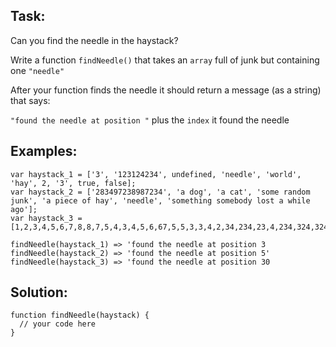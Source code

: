 Task:
-----

Can you find the needle in the haystack?

Write a function `findNeedle()` that takes an `array` full of junk but containing one `"needle"`

After your function finds the needle it should return a message (as a string) that says:

`"found the needle at position "` plus the `index` it found the needle


Examples:
---------

```
var haystack_1 = ['3', '123124234', undefined, 'needle', 'world', 'hay', 2, '3', true, false];
var haystack_2 = ['283497238987234', 'a dog', 'a cat', 'some random junk', 'a piece of hay', 'needle', 'something somebody lost a while ago'];
var haystack_3 = [1,2,3,4,5,6,7,8,8,7,5,4,3,4,5,6,67,5,5,3,3,4,2,34,234,23,4,234,324,324,'needle',1,2,3,4,5,5,6,5,4,32,3,45,54];

findNeedle(haystack_1) => 'found the needle at position 3
findNeedle(haystack_2) => 'found the needle at position 5'
findNeedle(haystack_3) => 'found the needle at position 30
```

Solution:
---------

```
function findNeedle(haystack) {
  // your code here
}
```
